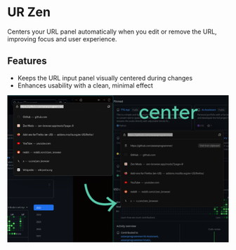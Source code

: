 # UR Zen

Centers your URL panel automatically when you edit or remove the URL, improving focus and user experience.

## Features

- Keeps the URL input panel visually centered during changes
- Enhances usability with a clean, minimal effect

![Demo](./demo.png)
